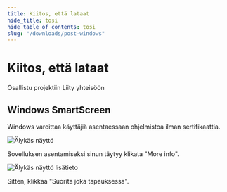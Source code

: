 ```yaml
---
title: Kiitos, että lataat
hide_title: tosi
hide_table_of_contents: tosi
slug: "/downloads/post-windows"
---
```


<div className="text-center margin-top--xl">

# Kiitos, että lataat

<div className="row margin-bottom--lg padding--sm flex-center">
<Link className="button button--outline button--warning button--lg margin--sm" href="/contributing">
  Osallistu projektiin
</Link>
<Link className="button button--outline button--info button--lg margin--sm" href="https://linwood.dev/matrix">
  Liity yhteisöön
</Link>

</div>

## Windows SmartScreen


Windows varoittaa käyttäjiä asentaessaan ohjelmistoa ilman sertifikaattia.

![Älykäs näyttö](/img/smart-screen.png)

Sovelluksen asentamiseksi sinun täytyy klikata "More info".

![Älykäs näyttö lisätieto](/img/smart-screen-more-info.png)

Sitten, klikkaa "Suorita joka tapauksessa".

</div>
